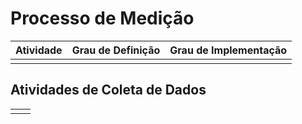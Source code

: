 # Processo de Medição

| Atividade | Grau de Definição | Grau de Implementação |
| :--- | :--- | :--- |
|  |  | |

## Atividades de Coleta de Dados

|  |  |
| :--- | :--- |
|  |  |

